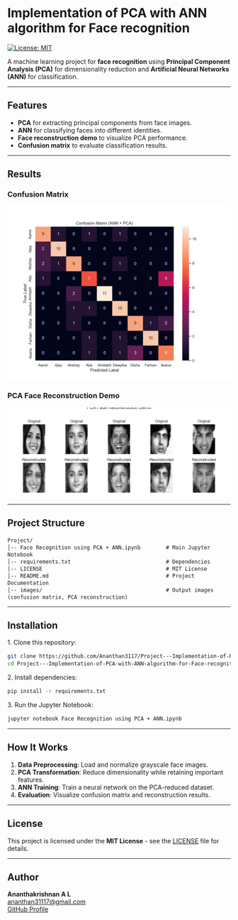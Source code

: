 # Implementation of PCA with ANN algorithm for Face recognition

[![License: MIT](https://img.shields.io/badge/License-MIT-yellow.svg)](LICENSE.unknown)

A machine learning project for **face recognition** using **Principal Component Analysis (PCA)** for dimensionality reduction and **Artificial Neural Networks (ANN)** for classification.

---

##  Features
- **PCA** for extracting principal components from face images.
- **ANN** for classifying faces into different identities.
- **Face reconstruction demo** to visualize PCA performance.
- **Confusion matrix** to evaluate classification results.

---

##  Results

### Confusion Matrix
![Confusion Matrix](confusion_matrix.png)

### PCA Face Reconstruction Demo
![PCA Reconstruction](pca_reconstruction.png)

---

##  Project Structure
```
Project/
│-- Face Recognition using PCA + ANN.ipynb        # Main Jupyter Notebook
│-- requirements.txt                              # Dependencies
│-- LICENSE                                       # MIT License
│-- README.md                                     # Project Documentation
│-- images/                                       # Output images (confusion matrix, PCA reconstruction)
```

---

##  Installation

1️. Clone this repository:
```bash
git clone https://github.com/Ananthan3117/Project---Implementation-of-PCA-with-ANN-algorithm-for-Face-recognition.git
cd Project---Implementation-of-PCA-with-ANN-algorithm-for-Face-recognition
```

2️. Install dependencies:
```bash
pip install -r requirements.txt
```

️3. Run the Jupyter Notebook:
```bash
jupyter notebook Face Recognition using PCA + ANN.ipynb
```

---

##  How It Works
1. **Data Preprocessing**: Load and normalize grayscale face images.
2. **PCA Transformation**: Reduce dimensionality while retaining important features.
3. **ANN Training**: Train a neural network on the PCA-reduced dataset.
4. **Evaluation**: Visualize confusion matrix and reconstruction results.

---

##  License
This project is licensed under the **MIT License** - see the [LICENSE](LICENSE) file for details.

---

##  Author
**Ananthakrishnan A L**  
ananthan31117@gmail.com  
[GitHub Profile](https://github.com/yourusername)
